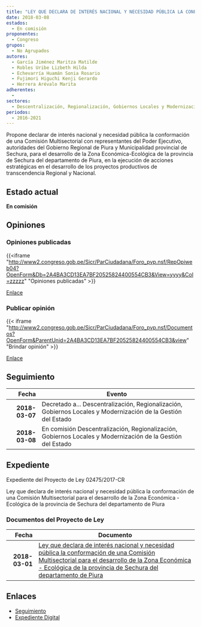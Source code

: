 ```yaml
---
title: "LEY QUE DECLARA DE INTERÉS NACIONAL Y NECESIDAD PÚBLICA LA CONFORMACIÓN DE UNA COMISIÓN MULTISECTORIAL PARA EL DESARROLLO DE LA ZONA ECONÓMICA-ECOLÓGICA DE LA PROVINCIA DE SECHURA DEL DEPARTAMENTO DE PIURA"
date: 2018-03-08
estados: 
  - En comisión
proponentes: 
  - Congreso
grupos: 
  - No Agrupados
autores: 
  - García Jiménez Maritza Matilde
  - Robles Uribe Lizbeth Hilda
  - Echevarría Huamán Sonia Rosario
  - Fujimori Higuchi Kenji Gerardo
  - Herrera Arévalo Marita
adherentes: 
  - 
sectores: 
  - Descentralización, Regionalización, Gobiernos Locales y Modernización de la Gestión del Estado
periodos: 
  - 2016-2021
---
```


Propone declarar de interés nacional y necesidad pública la conformación de una Comisión Multisectorial con representantes del Poder Ejecutivo, autoridades del Gobierno Regional de Piura y Municipalidad provincial de Sechura, para el desarrollo de la Zona Económica-Ecológica de la provincia de Sechura del departamento de Piura, en la ejecución de acciones estratégicas en el desarrollo de los proyectos productivos de transcendencia Regional y Nacional.


## Estado actual

**En comisión**

## Opiniones

### Opiniones publicadas

{{<iframe "http://www2.congreso.gob.pe/Sicr/ParCiudadana/Foro_pvp.nsf/RepOpiweb04?OpenForm&Db=2A4BA3CD13EA7BF20525824400554CB3&View=yyyy&Col=zzzzz" "Opiniones publicadas" >}}

[Enlace](http://www2.congreso.gob.pe/Sicr/ParCiudadana/Foro_pvp.nsf/RepOpiweb04?OpenForm&Db=2A4BA3CD13EA7BF20525824400554CB3&View=yyyy&Col=zzzzz)
### Publicar opinión

{{< iframe "http://www2.congreso.gob.pe/Sicr/ParCiudadana/Foro_pvp.nsf/Documentos?OpenForm&ParentUnid=2A4BA3CD13EA7BF20525824400554CB3&view" "Brindar opinión" >}}

[Enlace](http://www2.congreso.gob.pe/Sicr/ParCiudadana/Foro_pvp.nsf/Documentos?OpenForm&ParentUnid=2A4BA3CD13EA7BF20525824400554CB3&view)

## Seguimiento

| Fecha | Evento |
|------:|--------|
| **2018-03-07** | Decretado a... Descentralización, Regionalización, Gobiernos Locales y Modernización de la Gestión del Estado|
| **2018-03-08** | En comisión Descentralización, Regionalización, Gobiernos Locales y Modernización de la Gestión del Estado|


## Expediente

Expediente del Proyecto de Ley 02475/2017-CR

Ley que declara de interés nacional y necesidad pública la conformación de una Comisión Multisectorial para el desarrollo de la Zona Económica - Ecológica de la provincia de Sechura del departamento de Piura


### Documentos del Proyecto de Ley

| Fecha | Documento |
|------:|--------|
| **2018-03-01** | [Ley que declara de interés nacional y necesidad pública la conformación de una Comisión Multisectorial para el desarrollo de la Zona Económica - Ecológica de la provincia de Sechura del departamento de Piura](http://www.leyes.congreso.gob.pe/Documentos/2016_2021/Proyectos_de_Ley_y_de_Resoluciones_Legislativas/PL0247520180301.pdf) |

## Enlaces 

- [Seguimiento](http://www2.congreso.gob.pe/Sicr/TraDocEstProc/CLProLey2016.nsf/f7fff46988ca05b1052578e100829cc7/a51803b89e2eee310525824400542aaf?OpenDocument)
- [Expediente Digital](http://www2.congreso.gob.pe/Sicr/TraDocEstProc/CLProLey2016.nsf/f7fff46988ca05b1052578e100829cc7/a51803b89e2eee310525824400542aaf?OpenDocument&Click=05257FB7005EB655.eb71d0cf91d8294e05256cdf006b5706/$Body/0.1C6C)
